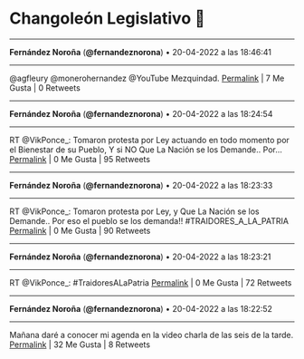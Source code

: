 # Changoleón Legislativo 🙈
*****
**Fernández Noroña** (**@fernandeznorona**) • 20-04-2022 a las 18:46:41
*****
@agfleury @monerohernandez @YouTube Mezquindad.
[Permalink](https://twitter.com/fernandeznorona/status/1516971655909847040) | 7 Me Gusta | 0 Retweets
*****
**Fernández Noroña** (**@fernandeznorona**) • 20-04-2022 a las 18:24:54
*****
RT @VikPonce_: Tomaron protesta por Ley actuando en todo momento por el Bienestar de su Pueblo, Y si NO Que La Nación se los Demande..
Por…
[Permalink](https://twitter.com/fernandeznorona/status/1516966175430881280) | 0 Me Gusta | 95 Retweets
*****
**Fernández Noroña** (**@fernandeznorona**) • 20-04-2022 a las 18:23:33
*****
RT @VikPonce_: Tomaron protesta por Ley, y Que La Nación se los Demande..
Por eso el pueblo se los demanda!!
\#TRAIDORES_A_LA_PATRIA
[Permalink](https://twitter.com/fernandeznorona/status/1516965834509406210) | 0 Me Gusta | 90 Retweets
*****
**Fernández Noroña** (**@fernandeznorona**) • 20-04-2022 a las 18:23:21
*****
RT @VikPonce_: #TraidoresALaPatria
[Permalink](https://twitter.com/fernandeznorona/status/1516965785553485825) | 0 Me Gusta | 72 Retweets
*****
**Fernández Noroña** (**@fernandeznorona**) • 20-04-2022 a las 18:22:52
*****
Mañana daré a conocer mi agenda en la video charla de las seis de la tarde.
[Permalink](https://twitter.com/fernandeznorona/status/1516965661058211840) | 32 Me Gusta | 8 Retweets